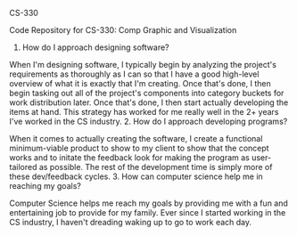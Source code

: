 CS-330

Code Repository for CS-330: Comp Graphic and Visualization
1. How do I approach designing software?

When I'm designing software, I typically begin by analyzing the project's requirements as thoroughly as I can so that I have a good high-level overview of what it is exactly that I'm creating. Once that's done, I then begin tasking out all of the project's components into category buckets for work distribution later. Once that's done, I then start actually developing the items at hand. This strategy has worked for me really well in the 2+ years I've worked in the CS industry.
2. How do I approach developing programs?

When it comes to actually creating the software, I create a functional minimum-viable product to show to my client to show that the concept works and to initate the feedback look for making the program as user-tailored as possible. The rest of the development time is simply more of these dev/feedback cycles.
3. How can computer science help me in reaching my goals?

Computer Science helps me reach my goals by providing me with a fun and entertaining job to provide for my family. Ever since I started working in the CS industry, I haven't dreading waking up to go to work each day.
